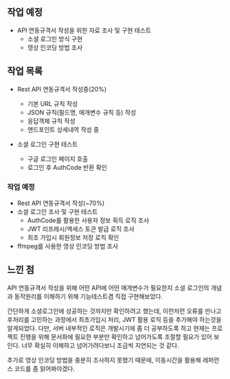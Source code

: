 ## 작업 예정
- API 연동규격서 작성을 위한 자료 조사 및 구현 테스트
  - 소셜 로그인 방식 구현
  - 영상 인코딩 방법 조사

## 작업 목록
- Rest API 연동규격서 작성중(20%)
  - 기본 URL 규칙 작성
  - JSON 규칙(필드명, 매개변수 규칙 등) 작성
  - 응답객체 규칙 작성
  - 엔드포인트 상세내역 작성 중

- 소셜 로그인 구현 테스트
  - 구글 로그인 페이지 호출
  - 로그인 후 AuthCode 반환 확인

### 작업 예정
- Rest API 연동규격서 작성(~70%)
- 소셜 로그인 조사 및 구현 테스트
  - AuthCode를 활용한 사용자 정보 획득 로직 조사
  - JWT 리프레시/엑세스 토큰 발급 로직 조사
  - 최초 가입시 회원정보 저장 로직 확인
- ffmpeg를 사용한 영상 인코딩 방법 조사


## 느낀 점
API 연동규격서 작성을 위해 어떤 API에 어떤 매개변수가 필요한지 소셜 로그인의 개념과 동작원리를 이해하기 위해 기능테스트겸 직접 구현해보았다.

간단하게 소셜로그인에 성공하는 것까지만 확인하려고 했는데, 이런저런 오류를 만나고 후처리를 고민하는 과정에서 최초가입시 처리, JWT 활용 로직 등을 추가해야 하는것을 알게되었다.
다만, 서버 내부적인 로직은 개발시기에 좀 더 공부하도록 하고 현재는 프로젝트 진행을 위해 문서화에 필요한 부분만 확인하고 넘어가도록 조절할 필요가 있어 보인다.
너무 확실히 이해하고 넘어가려다보니 조금씩 지연되는 것 같다.

추가로 영상 인코딩 방법을 충분히 조사하지 못했기 때문에, 이동시간을 활용해 레퍼런스 코드를 좀 읽어봐야겠다.